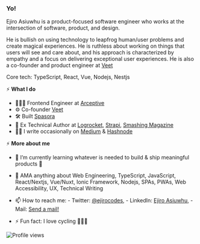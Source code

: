 ### Yo!

Ejiro Asiuwhu is a product-focused software engineer who works at the intersection of software, product, and design. 

He is bullish on using technology to leapfrog human/user problems and create magical experiences. He is ruthless about working on things that users will see and care about, and his approach is characterized by empathy and a focus on delivering exceptional user experiences. He is also a co-founder and product engineer at [Veet](https://joinveet.com)


Core tech: TypeScript, React, Vue, Nodejs, Nestjs

⚡️ **What I do**
- 👨🏽‍💻 Frontend Engineer at [Arceptive](https://arceptive.com)
- ⚙️ Co-founder [Veet](https://joinveet.com)
- 🛠 Built [Spasora](https://spasora.xyz)
- 📝 Ex Technical Author at [Logrocket](https://blog.logrocket.com/author/ejiroasiuwhu/), [Strapi](https://strapi.io/user/ejiro-asiuwhu), [Smashing Magazine](https://www.smashingmagazine.com/author/ejiro-asiuwhu/)  
- ✍🏾 I write occasionally on [Medium](https://medium.com/@ejirocodes) & [Hashnode](https://ejiro.hashnode.dev/) 

⚡️ **More about me**
- 🌱 I’m currently learning whatever is needed to build & ship meaningful products 🚀 
- 💬 AMA anything about Web Engineering, TypeScript, JavaScript, React/Nextjs, Vue/Nuxt, Ionic Framework, Nodejs, SPAs, PWAs, Web Accessibility, UX, Technical Writing 
- 📫 How to reach me: - Twitter: [@ejirocodes](https://twitter.com/ejirocodes), - LinkedIn: [Ejiro Asiuwhu](https://www.linkedin.com/in/ejiro-asiuwhu), - Mail: [Send a mail!](mailto:ejiroasiuwhu10@gmail.com)

- ⚡ Fun fact: I love cycling 🚴🏾‍♂️

![Profile views](https://komarev.com/ghpvc/?username=ejirocodes)
